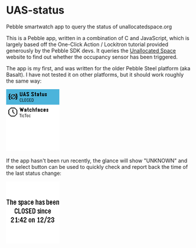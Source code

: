 # UAS-status
Pebble smartwatch app to query the status of unallocatedspace.org

This is a Pebble app, written in a combination of C and JavaScript, which is largely based off the One-Click Action / Lockitron tutorial provided generously by the Pebble SDK devs.  It queries the [Unallocated Space](www.unallocatedspace.org/uas) website to find out whether the occupancy sensor has been triggered.

The app is my first, and was written for the older Pebble Steel platform (aka Basalt).  I have not tested it on other platforms, but it should work roughly the same way:

![Image of Yaktocat](docs/screenshot1-glance.png)

If the app hasn't been run recently, the glance will show "UNKNOWN" and the select button can be used to quickly check and report back the time of the last status change:

![Image of Yaktocat](docs/screenshot2-details.png)
